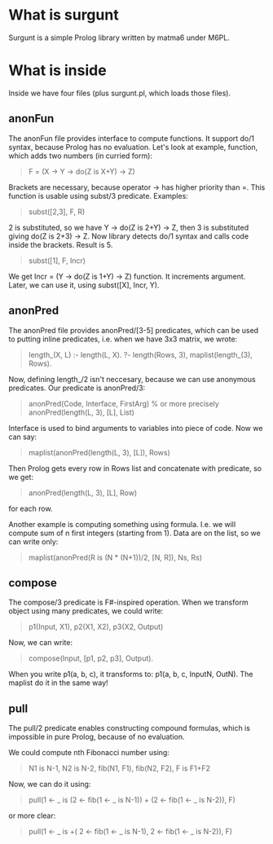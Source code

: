 What is surgunt
===============

Surgunt is a simple Prolog library written by matma6 under M6PL.

What is inside
==============

Inside we have four files (plus surgunt.pl, which loads those files).

anonFun
-------

The anonFun file provides interface to compute functions. It support do/1
syntax, because Prolog has no evaluation. Let's look at example, function,
which adds two numbers (in curried form):

> F = (X -> Y -> do(Z is X+Y) -> Z)

Brackets are necessary, because operator -> has higher priority than =.
This function is usable using subst/3 predicate. Examples:

> subst([2,3], F, R)

2 is substituted, so we have Y -> do(Z is 2+Y) -> Z, then 3 is substituted
giving do(Z is 2+3) -> Z. Now library detects do/1 syntax and calls code
inside the brackets. Result is 5.

> subst([1], F, Incr)

We get Incr = (Y -> do(Z is 1+Y) -> Z) function. It increments argument.
Later, we can use it, using subst([X], Incr, Y).

anonPred
--------

The anonPred file provides anonPred/[3-5] predicates, which can be used to
putting inline predicates, i.e. when we have 3x3 matrix, we wrote:

> length_(X, L) :- length(L, X).
> ?- length(Rows, 3), maplist(length_(3), Rows).

Now, defining length_/2 isn't neccesary, because we can use anonymous
predicates. Our predicate is anonPred/3:

> anonPred(Code, Interface, FirstArg)
> % or more precisely
> anonPred(length(L, 3), [L], List)

Interface is used to bind arguments to variables into piece of code.
Now we can say:

> maplist(anonPred(length(L, 3), [L]), Rows)

Then Prolog gets every row in Rows list and concatenate with predicate, so
we get:

> anonPred(length(L, 3), [L], Row)

for each row.

Another example is computing something using formula. I.e. we will compute
sum of n first integers (starting from 1). Data are on the list, so we can
write only:

> maplist(anonPred(R is (N * (N+1))/2, [N, R]), Ns, Rs)

compose
-------

The compose/3 predicate is F#-inspired operation. When we transform object
using many predicates, we could write:

> p1(Input, X1),
> p2(X1, X2),
> p3(X2, Output)

Now, we can write:

> compose(Input, [p1, p2, p3], Output).

When you write p1(a, b, c), it transforms to: p1(a, b, c, InputN, OutN).
The maplist do it in the same way!

pull
----

The pull/2 predicate enables constructing compound formulas, which is
impossible in pure Prolog, because of no evaluation.

We could compute nth Fibonacci number using:

> N1 is N-1,
> N2 is N-2,
> fib(N1, F1),
> fib(N2, F2),
> F is F1+F2

Now, we can do it using:

> pull(1 <- _ is (2 <- fib(1 <- _ is N-1)) + (2 <- fib(1 <- _ is N-2)), F)

or more clear:

> pull(1 <- _ is +(
>     2 <- fib(1 <- _ is N-1),
>     2 <- fib(1 <- _ is N-2)),
> F)